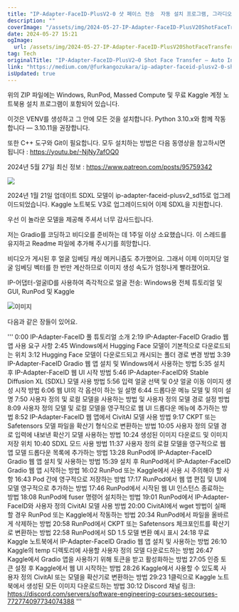 ```yaml
---
title: "IP-Adapter-FaceID-PlusV2-0 샷 페이스 전송  자동 설치 프로그램, 그라디오 앱  집적화된 컴퓨팅, 런팟, 캐글, 윈도우"
description: ""
coverImage: "/assets/img/2024-05-27-IP-Adapter-FaceID-PlusV20ShotFaceTransferAutoInstallerGradioAppMassedComputeRunPodKaggleWindows_0.png"
date: 2024-05-27 15:21
ogImage: 
  url: /assets/img/2024-05-27-IP-Adapter-FaceID-PlusV20ShotFaceTransferAutoInstallerGradioAppMassedComputeRunPodKaggleWindows_0.png
tag: Tech
originalTitle: "IP-Adapter-FaceID-PlusV2–0 Shot Face Transfer — Auto Installer , Gradio App — Massed Compute, RunPod, Kaggle, Windows"
link: "https://medium.com/@furkangozukara/ip-adapter-faceid-plusv2-0-shot-face-transfer-auto-installer-gradio-app-massed-compute-8b4e203e9408"
isUpdated: true
---
```






위의 ZIP 파일에는 Windows, RunPod, Massed Compute 및 무료 Kaggle 계정 노트북용 설치 프로그램이 포함되어 있습니다.

이것은 VENV를 생성하고 그 안에 모든 것을 설치합니다. Python 3.10.x와 함께 작동합니다 — 3.10.11을 권장합니다.

또한 C++ 도구와 Git이 필요합니다. 모두 설치하는 방법은 다음 동영상을 참고하시면 됩니다 : https://youtu.be/-NjNy7afOQ0

2024년 5월 27일 최신 정보 : https://www.patreon.com/posts/95759342

<div class="content-ad"></div>

<img src="/assets/img/2024-05-27-IP-Adapter-FaceID-PlusV20ShotFaceTransferAutoInstallerGradioAppMassedComputeRunPodKaggleWindows_0.png" />

2024년 1월 21일 업데이트
SDXL 모델이 ip-adapter-faceid-plusv2_sd15로 업그레이드되었습니다.
Kaggle 노트북도 V3로 업그레이드되어 이제 SDXL을 지원합니다.

우선 이 놀라운 모델을 제공해 주셔서 너무 감사드립니다.

저는 Gradio를 코딩하고 비디오를 준비하는 데 1주일 이상 소요했습니다. 이 스레드를 유지하고 Readme 파일에 추가해 주시기를 희망합니다.

<div class="content-ad"></div>

비디오가 게시된 후 얼굴 임베딩 캐싱 메커니즘도 추가했어요. 그래서 이제 이미지당 얼굴 임베딩 벡터를 한 번만 계산하므로 이미지 생성 속도가 엄청나게 빨라졌어요.

IP-어댑터-얼굴ID를 사용하여 즉각적으로 얼굴 전송: Windows용 전체 튜토리얼 및 GUI, RunPod 및 Kaggle

![이미지](/assets/img/2024-05-27-IP-Adapter-FaceID-PlusV20ShotFaceTransferAutoInstallerGradioAppMassedComputeRunPodKaggleWindows_1.png)

다음과 같은 장들이 있어요.

<div class="content-ad"></div>

'''
0:00 IP-Adapter-FaceID 풀 튜토리얼 소개
2:19 IP-Adapter-FaceID Gradio 웹 앱 사용 요구 사항
2:45 Windows에서 Hugging Face 모델이 기본적으로 다운로드되는 위치
3:12 Hugging Face 모델이 다운로드되고 캐시되는 폴더 경로 변경 방법
3:39 IP-Adapter-FaceID Gradio 웹 앱 설치 및 Windows에서 사용하는 방법
5:35 설치 후 IP-Adapter-FaceID 웹 UI 시작 방법
5:46 IP-Adapter-FaceID와 Stable Diffusion XL (SDXL) 모델 사용 방법
5:56 입력 얼굴 선택 및 0샷 얼굴 이동 이미지 생성 시작 방법
6:06 웹 UI의 각 옵션이 하는 일 설명
6:44 드롭다운 메뉴 모델 및 의미 설명
7:50 사용자 정의 및 로컬 모델을 사용하는 방법 및 사용자 정의 모델 경로 설정 방법
8:09 사용자 정의 모델 및 로컬 모델을 영구적으로 웹 UI 드롭다운 메뉴에 추가하는 방법
8:52 IP-Adapter-FaceID 웹 앱에서 CivitAI 모델 사용 방법
9:17 CKPT 또는 Safetensors 모델 파일을 확산기 형식으로 변환하는 방법
10:05 사용자 정의 모델 경로 입력에 내보낸 확산기 모델 사용하는 방법
10:24 생성된 이미지 다운로드 및 이미지 저장 위치
10:40 SDXL 모드 사용 방법
11:37 사용자 정의 로컬 모델을 영구적으로 웹 앱 모델 드롭다운 목록에 추가하는 방법
13:28 RunPod에 IP-Adapter-FaceID Gradio 웹 앱 설치 및 사용하는 방법
15:39 설치 후 RunPod에서 IP-Adapter-FaceID Gradio 웹 앱 시작하는 방법
16:02 RunPod 또는 Kaggle에서 사용 시 주의해야 할 사항
16:43 Pod 간에 영구적으로 저장하는 방법
17:17 RunPod에서 웹 앱 편집 및 UI에 모델 영구적으로 추가하는 방법
17:46 RunPod에서 시작된 웹 UI 인스턴스 종료하는 방법
18:08 RunPod에 fuser 명령어 설치하는 방법
19:01 RunPod에서 IP-Adapter-FaceID와 사용자 정의 CivitAI 모델 사용 방법
20:00 CivitAI에서 wget 방법이 실패할 경우 RunPod 또는 Kaggle에서 작동하는 방법
20:34 RunPod에서 파일을 올바르게 삭제하는 방법
20:58 RunPod에서 CKPT 또는 Safetensors 체크포인트를 확산기로 변환하는 방법
22:58 RunPod에서 SD 1.5 모델 변환 예시 표시
24:18 무료 Kaggle 노트북에서 IP-Adapter-FaceID Gradio 웹 앱 설치 및 사용하는 방법
26:10 Kaggle의 temp 디렉토리에 사용할 사용자 정의 모델 다운로드하는 방법
26:47 Kaggle에서 Gradio 앱을 사용하기 위해 토큰을 받고 활성화하는 방법
27:05 인증 토큰 설정 후 Kaggle에서 웹 UI 시작하는 방법
28:26 Kaggle에서 사용할 수 있도록 사용자 정의 CivitAI 또는 모델을 확산기로 변환하는 방법
29:23 1클릭으로 Kaggle 노트북에서 생성된 모든 이미지 다운로드하는 방법
30:12 Discord 채널 링크: https://discord.com/servers/software-engineering-courses-secourses-772774097734074388
'''
